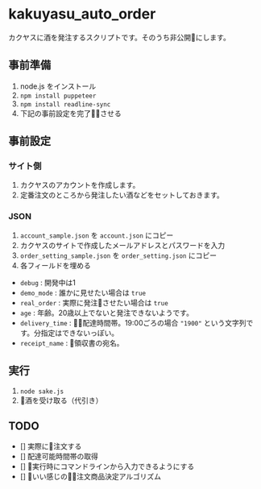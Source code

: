 # kakuyasu_auto_order
カクヤスに酒を発注するスクリプトです。そのうち非公開にします。

## 事前準備
1. node.js をインストール
2. `npm install puppeteer`
3. `npm install readline-sync`
4. 下記の事前設定を完了させる

## 事前設定
### サイト側
1. カクヤスのアカウントを作成します。
2. 定番注文のところから発注したい酒などをセットしておきます。

### JSON
1. `account_sample.json` を `account.json` にコピー
2. カクヤスのサイトで作成したメールアドレスとパスワードを入力
3. `order_setting_sample.json` を `order_setting.json` にコピー
4. 各フィールドを埋める

- `debug` : 開発中は1
- `demo_mode` : 誰かに見せたい場合は `true`
- `real_order` : 実際に発注させたい場合は `true`
- `age` : 年齢。20歳以上でないと発注できないようです。
- `delivery_time` : 配達時間帯。19:00ごろの場合 `"1900"` という文字列です。分指定はできないっぽい。
- `receipt_name` : 領収書の宛名。

## 実行
1. `node sake.js`
2. 酒を受け取る（代引き）

## TODO
- [] 実際に注文する
- [] 配達可能時間帯の取得
- [] 実行時にコマンドラインから入力できるようにする
- [] いい感じの注文商品決定アルゴリズム
